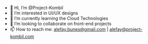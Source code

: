 - 👋 Hi, I’m @Project-Kombil
- 👀 I’m interested in UI/UX designs 
- 🌱 I’m currently learning the Cloud Technologies
- 💞️ I’m looking to collaborate on front-end projects
- 📫 How to reach me: alefay.bunes@gmail.com | alefay@project-kombil.com

<!---
Project-Kombil/Project-Kombil is a ✨ special ✨ repository because its `README.md` (this file) appears on your GitHub profile.
You can click the Preview link to take a look at your changes.
--->
